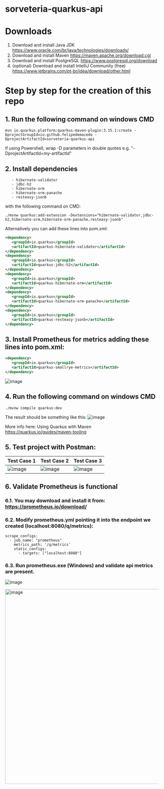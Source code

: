 # sorveteria-quarkus-api

# Downloads

1. Download and install Java JDK https://www.oracle.com/br/java/technologies/downloads/
2. Download and install Maven https://maven.apache.org/download.cgi
3. Download and install PostgreSQL https://www.postgresql.org/download
4. (optional) Download and install IntelliJ Community (free) https://www.jetbrains.com/pt-br/idea/download/other.html

# Step by step for the creation of this repo

## 1. Run the following command on windows CMD
   
   ```shell
   mvn io.quarkus.platform:quarkus-maven-plugin:3.15.1:create -DprojectGroupId=io.github.felipedemacedo -DprojectArtifactId=sorveteria-quarkus-api
   ```

If using Powershell, wrap -D parameters in double quotes e.g. "-DprojectArtifactId=my-artifactId"
      
## 2. Install dependencies

   ```
      - hibernate-validator
      - jdbc-h2
      - hibernate-orm
      - hibernate-orm-panache
      - resteasy-jsonb
   ```

   with the following command on CMD:
   ```shell
   ./mvnw quarkus:add-extension -Dextensions="hibernate-validator,jdbc-h2,hibernate-orm,hibernate-orm-panache,resteasy-jsonb"
   ```

   Alternatively you can add these lines into pom.xml:
   ```xml 
   <dependency>
      <groupId>io.quarkus</groupId>
      <artifactId>quarkus-hibernate-validator</artifactId>
   </dependency>
   <dependency>
      <groupId>io.quarkus</groupId>
      <artifactId>quarkus-jdbc-h2</artifactId>
   </dependency>
   <dependency>
      <groupId>io.quarkus</groupId>
      <artifactId>quarkus-hibernate-orm</artifactId>
   </dependency>
   <dependency>
      <groupId>io.quarkus</groupId>
      <artifactId>quarkus-hibernate-orm-panache</artifactId>
   </dependency>
   <dependency>
      <groupId>io.quarkus</groupId>
      <artifactId>quarkus-resteasy-jsonb</artifactId>
   </dependency>
   ```
   
## 3. Install Prometheus for metrics adding these lines into pom.xml:
   
   ```xml 
   <dependency>
      <groupId>io.quarkus</groupId>
      <artifactId>quarkus-smallrye-metrics</artifactId>
   </dependency>
   ```
   
   ![image](https://github.com/user-attachments/assets/e419cd50-094d-4748-8bb7-1493ee08dd3f)
     
## 4. Run the following command on windows CMD
   
   ```shell
   ./mvnw compile quarkus:dev
   ```
   
   The result should be something like this:
   ![image](https://github.com/user-attachments/assets/8aff052b-7ace-4c95-8d06-5317adf6732a)
   
   More info here: Using Quarkus with Maven https://quarkus.io/guides/maven-tooling
   
## 5. Test project with Postman:
   | Test Case 1 | Test Case 2 | Test Case 3 |
   | - | - | - |
   | ![image](https://github.com/user-attachments/assets/af627e57-112b-4632-a392-47f4c5f90071) | ![image](https://github.com/user-attachments/assets/5cae12af-397b-4011-b32b-9a88c262705d) | ![image](https://github.com/user-attachments/assets/8d90d76f-adf2-47ab-bbd2-deb6687db069) |

## 6. Validate Prometheus is functional
   ### 6.1. You may download and install it from: https://prometheus.io/download/
   ### 6.2. Modify prometheus.yml pointing it into the endpoint we created (localhost:8080/q/metrics):
   
   ```shell
   scrape_configs:
     - job_name: "prometheus"
       metrics_path: '/q/metrics'
       static_configs:
         - targets: ["localhost:8080"]
   ```

   ### 6.3. Run prometheus.exe (Windows) and validate api metrics are present. 
   
   ![image](https://github.com/user-attachments/assets/8048c19e-cbd3-4373-805f-7289af016572)
   
   <img width="637" alt="image" src="https://github.com/user-attachments/assets/2bdc8552-4a94-4967-9475-d57ba662fc36">

   


   

   

   

   

